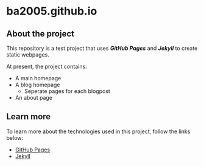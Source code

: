 # ba2005.github.io

## About the project
This repository is a test project that uses **_GitHub Pages_** and **_Jekyll_** to create static webpages.

At present, the project contains:
- A main homepage
- A blog homepage
  - Seperate pages for each blogpost
- An about page

## Learn more 
To learn more about the technologies used in this project, follow the links below:
- [GitHub Pages](https://pages.github.com/)
- [Jekyll](https://jekyllrb.com/)
